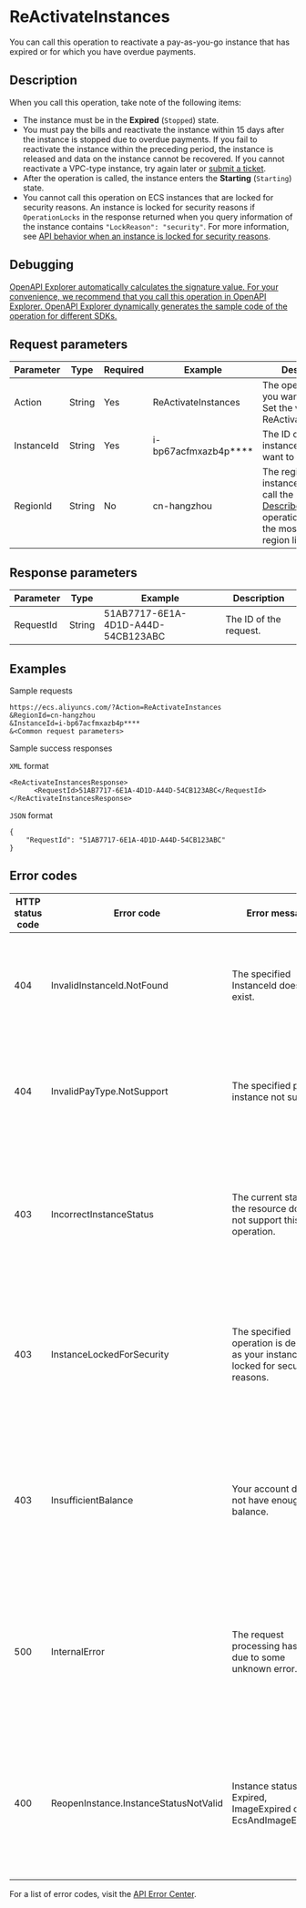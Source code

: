 # ReActivateInstances

You can call this operation to reactivate a pay-as-you-go instance that has expired or for which you have overdue payments.

## Description

When you call this operation, take note of the following items:

-   The instance must be in the **Expired** \(`Stopped`\) state.
-   You must pay the bills and reactivate the instance within 15 days after the instance is stopped due to overdue payments. If you fail to reactivate the instance within the preceding period, the instance is released and data on the instance cannot be recovered. If you cannot reactivate a VPC-type instance, try again later or [submit a ticket](https://workorder-intl.console.aliyun.com/#/ticket/createIndex).
-   After the operation is called, the instance enters the **Starting** \(`Starting`\) state.
-   You cannot call this operation on ECS instances that are locked for security reasons. An instance is locked for security reasons if `OperationLocks` in the response returned when you query information of the instance contains `"LockReason": "security"`. For more information, see [API behavior when an instance is locked for security reasons](~~25695~~).

## Debugging

[OpenAPI Explorer automatically calculates the signature value. For your convenience, we recommend that you call this operation in OpenAPI Explorer. OpenAPI Explorer dynamically generates the sample code of the operation for different SDKs.](https://api.aliyun.com/#product=Ecs&api=ReActivateInstances&type=RPC&version=2014-05-26)

## Request parameters

|Parameter|Type|Required|Example|Description|
|---------|----|--------|-------|-----------|
|Action|String|Yes|ReActivateInstances|The operation that you want to perform. Set the value to ReActivateInstances. |
|InstanceId|String|Yes|i-bp67acfmxazb4p\*\*\*\*|The ID of the instance that you want to reactivate. |
|RegionId|String|No|cn-hangzhou|The region ID of the instance. You can call the [DescribeRegions](~~25609~~) operation to query the most recent region list. |

## Response parameters

|Parameter|Type|Example|Description|
|---------|----|-------|-----------|
|RequestId|String|51AB7717-6E1A-4D1D-A44D-54CB123ABC|The ID of the request. |

## Examples

Sample requests

```
https://ecs.aliyuncs.com/?Action=ReActivateInstances
&RegionId=cn-hangzhou
&InstanceId=i-bp67acfmxazb4p****
&<Common request parameters>
```

Sample success responses

`XML` format

```
<ReActivateInstancesResponse>
      <RequestId>51AB7717-6E1A-4D1D-A44D-54CB123ABC</RequestId>
</ReActivateInstancesResponse>
```

`JSON` format

```
{
    "RequestId": "51AB7717-6E1A-4D1D-A44D-54CB123ABC"
}
```

## Error codes

|HTTP status code|Error code|Error message|Description|
|----------------|----------|-------------|-----------|
|404|InvalidInstanceId.NotFound|The specified InstanceId does not exist.|The error message returned because the specified InstanceId parameter does not exist.|
|404|InvalidPayType.NotSupport|The specified pre pay instance not support.|The error message returned because subscription instances do not support this operation.|
|403|IncorrectInstanceStatus|The current status of the resource does not support this operation.|The error message returned because the operation is not supported while the resource is in the current state.|
|403|InstanceLockedForSecurity|The specified operation is denied as your instance is locked for security reasons.|The error message returned because the operation is not supported while the instance is locked for security reasons.|
|403|InsufficientBalance|Your account does not have enough balance.|The error message returned because your account balance is insufficient. Add funds to your account and try again.|
|500|InternalError|The request processing has failed due to some unknown error.|The error message returned because an internal error has occurred. Try again later. If the problem persists, submit a ticket.|
|400|ReopenInstance.InstanceStatusNotValid|Instance status is not Expired, ImageExpired or EcsAndImageExpired.|The error message returned because the instance fails to be reactivated. A possible cause is that the instance or the image has expired.|

For a list of error codes, visit the [API Error Center](https://error-center.alibabacloud.com/status/product/Ecs).

